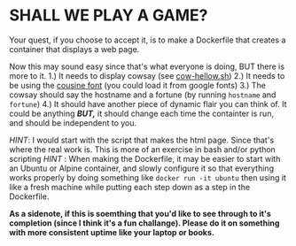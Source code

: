 # SHALL WE PLAY A GAME?

Your quest, if you choose to accept it, is to make a Dockerfile that creates a container that displays a web page.

Now this may sound easy since that's what everyone is doing, BUT there is more to it. 
1.) It needs to display cowsay (see [cow-hellow.sh](cow-hellow.sh))
2.) It needs to be using the [cousine font](https://fonts.google.com/specimen/Cousine) (you could load it from google fonts)
3.) The cowsay should say the hostname and a fortune (by running `hostname` and `fortune`)
4.) It should have another piece of dynamic flair you can think of. It could be anything ***BUT,*** it should change each time the containter is run, and should be independent to you.

*HINT*: I would start with the script that makes the html page. Since that's where the real work is. This is more of an exercise in bash and/or python scripting
*HINT* : When making the Dockerfile, it may be easier to start with an Ubuntu or Alpine container, and slowly configure it so that everything works properly by doing something like `docker run -it ubuntu` then using it like a fresh machine while putting each step down as a step in the Dockerfile.

**As a sidenote, if this is soemthing that you'd like to see through to it's completion (since I think it's a fun challange). Please do it on something with more consistent uptime like your laptop or books.**
